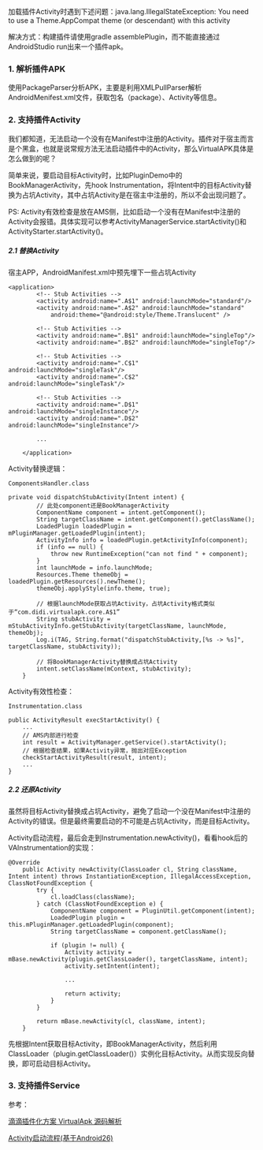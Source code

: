 加载插件Activity时遇到下述问题：java.lang.IllegalStateException: You need to use a Theme.AppCompat theme (or descendant) with this activity

解决方式：构建插件请使用gradle assemblePlugin，而不能直接通过AndroidStudio run出来一个插件apk。


### 1. 解析插件APK

使用PackageParser分析APK，主要是利用XMLPullParser解析AndroidMenifest.xml文件，获取包名（package）、Activity等信息。


### 2. 支持插件Activity

我们都知道，无法启动一个没有在Manifest中注册的Activity。插件对于宿主而言是个黑盒，也就是说常规方法无法启动插件中的Activity，那么VirtualAPK具体是怎么做到的呢？

简单来说，要启动目标Activity时，比如PluginDemo中的BookManagerActivity，先hook Instrumentation，将Intent中的目标Activity替换为占坑Activity，其中占坑Activity是在宿主中注册的，所以不会出现问题了。

PS: Activity有效检查是放在AMS侧，比如启动一个没有在Manifest中注册的Activity会报错。具体实现可以参考ActivityManagerService.startActivity()和ActivityStarter.startActivity()。

##### 2.1 替换Activity

宿主APP，AndroidManifest.xml中预先埋下一些占坑Activity

```
<application>
        <!-- Stub Activities -->
        <activity android:name=".A$1" android:launchMode="standard"/>
        <activity android:name=".A$2" android:launchMode="standard"
            android:theme="@android:style/Theme.Translucent" />

        <!-- Stub Activities -->
        <activity android:name=".B$1" android:launchMode="singleTop"/>
        <activity android:name=".B$2" android:launchMode="singleTop"/>

        <!-- Stub Activities -->
        <activity android:name=".C$1" android:launchMode="singleTask"/>
        <activity android:name=".C$2" android:launchMode="singleTask"/>

        <!-- Stub Activities -->
        <activity android:name=".D$1" android:launchMode="singleInstance"/>
        <activity android:name=".D$2" android:launchMode="singleInstance"/>

		...
		
    </application>
```

Activity替换逻辑：

```
ComponentsHandler.class

private void dispatchStubActivity(Intent intent) {
		// 此处component还是BookManagerActivity
        ComponentName component = intent.getComponent();
        String targetClassName = intent.getComponent().getClassName();
        LoadedPlugin loadedPlugin = mPluginManager.getLoadedPlugin(intent);
        ActivityInfo info = loadedPlugin.getActivityInfo(component);
        if (info == null) {
            throw new RuntimeException("can not find " + component);
        }
        int launchMode = info.launchMode;
        Resources.Theme themeObj = loadedPlugin.getResources().newTheme();
        themeObj.applyStyle(info.theme, true);
        
        // 根据launchMode获取占坑Activity，占坑Activity格式类似于“com.didi.virtualapk.core.A$1”
        String stubActivity = mStubActivityInfo.getStubActivity(targetClassName, launchMode, themeObj);
        Log.i(TAG, String.format("dispatchStubActivity,[%s -> %s]", targetClassName, stubActivity));
        
        // 将BookManagerActivity替换成占坑Activity
        intent.setClassName(mContext, stubActivity);
    }
```

Activity有效性检查：

```
Instrumentation.class

public ActivityResult execStartActivity() {
	...
	// AMS内部进行检查
	int result = ActivityManager.getService().startActivity();
	// 根据检查结果，如果Activity异常，抛出对应Exception
	checkStartActivityResult(result, intent);
	...
}
```

##### 2.2 还原Activity

虽然将目标Activity替换成占坑Activity，避免了启动一个没在Manifest中注册的Activity的错误。但是最终需要启动的不可能是占坑Activity，而是目标Activity。

Activity启动流程，最后会走到Instrumentation.newActivity()，看看hook后的VAInstrumentation的实现：

```
@Override
    public Activity newActivity(ClassLoader cl, String className, Intent intent) throws InstantiationException, IllegalAccessException, ClassNotFoundException {
        try {
            cl.loadClass(className);
        } catch (ClassNotFoundException e) {
            ComponentName component = PluginUtil.getComponent(intent);
            LoadedPlugin plugin = this.mPluginManager.getLoadedPlugin(component);
            String targetClassName = component.getClassName();

            if (plugin != null) {
                Activity activity = mBase.newActivity(plugin.getClassLoader(), targetClassName, intent);
                activity.setIntent(intent);

                ...
                
                return activity;
            }
        }

        return mBase.newActivity(cl, className, intent);
    }

```

先根据Intent获取目标Activity，即BookManagerActivity，然后利用ClassLoader（plugin.getClassLoader()）实例化目标Activity。从而实现反向替换，即可启动目标Activity。

### 3. 支持插件Service



参考：

[滴滴插件化方案 VirtualApk 源码解析](https://blog.csdn.net/lmj623565791/article/details/75000580)

[Activity启动流程(基于Android26)](https://juejin.im/entry/5abdcdea51882555784e114d)